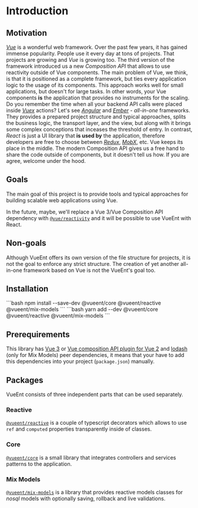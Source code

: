 # Introduction

## Motivation

[_Vue_](https://vuejs.org/) is a wonderful web framework. Over the past few years, it has gained immense popularity. People use it every day at tons of projects. That projects are growing and _Vue_ is growing too. The third version of the framework introduced us a new _Composition API_ that allows to use reactivity outside of Vue components. The main problem of Vue, we think, is that it is positioned as a complete framework, but ties every application logic to the usage of its components. This approach works well for small applications, but doesn't for large tasks. In other words, your Vue components **is** the application that provides no instruments for the scaling. Do you remember the time when all your backend API calls were placed inside [_Vuex_](https://vuex.vuejs.org/) actions? Let's see [_Angular_](https://angular.io/) and [_Ember_](https://emberjs.com/) - _all-in-one_ frameworks. They provides a prepared project structure and typical approaches, splits the business logic, the transport layer, and the view, but along with it brings some complex conceptions that inceases the threshold of entry. In contrast, _React_ is just a UI library that **is used by** the application, therefore developers are free to choose between [_Redux_](https://redux.js.org/), [_MobX_](https://mobx.js.org/), etc. Vue keeps its place in the middle. The modern Composition API gives us a free hand to share the code outside of components, but it doesn't tell us how. If you are agree, welcome under the hood.

## Goals

The main goal of this project is to provide tools and typical approaches for building scalable web applications using Vue.

In the future, maybe, we'll replace a Vue 3/Vue Composition API dependency with [`@vue/reactivity`](https://www.npmjs.com/package/@vue/reactivity) and it will be possible to use VueEnt with React.

## Non-goals

Although VueEnt offers its own version of the file structure for projects, it is not the goal to enforce any strict structure. The creation of yet another all-in-one framework based on Vue is not the VueEnt's goal too.

## Installation

<code-group>
<code-block title="NPM" active>
```bash
npm install --save-dev @vueent/core @vueent/reactive @vueent/mix-models
```
</code-block>

<code-block title="YARN">
```bash
yarn add --dev @vueent/core @vueent/reactive @vueent/mix-models
```
</code-block>
</code-group>

## Prerequirements

This library has [Vue 3](https://v3.vuejs.org/guide/introduction.html) or [Vue composition API plugin for Vue 2](https://github.com/vuejs/composition-api) and [lodash](https://lodash.com/) (only for Mix Models) peer dependencies, it means that your have to add this dependencies into your project (`package.json`) manually.

## Packages

VueEnt consists of three independent parts that can be used separately.

### Reactive

[`@vueent/reactive`](./reactive) is a couple of typescript decorators which allows to use `ref` and `computed` properties transparently inside of classes.

### Core

[`@vueent/core`](./core) is a small library that integrates controllers and services patterns to the application.

### Mix Models

[`@vueent/mix-models`](./mix-models) is a library that provides reactive models classes for _nosql_ models with optionally saving, rollback and live validations.
